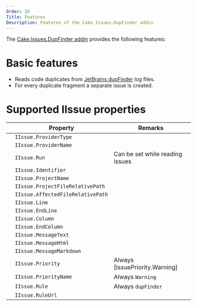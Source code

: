 ```yaml
---
Order: 20
Title: Features
Description: Features of the Cake.Issues.DupFinder addin.
---
```

The [Cake.Issues.DupFinder addin] provides the following features:

# Basic features

* Reads code duplicates from [JetBrains dupFinder] log files.
* For every duplicate fragment a separate issue is created.

# Supported IIssue properties

|                                                                    | Property                          | Remarks                          |
|--------------------------------------------------------------------|-----------------------------------|----------------------------------|
| <span class="glyphicon glyphicon-ok" style="color:green"></span>   | `IIssue.ProviderType`             |                                  |
| <span class="glyphicon glyphicon-ok" style="color:green"></span>   | `IIssue.ProviderName`             |                                  |
| <span class="glyphicon glyphicon-ok" style="color:green"></span>   | `IIssue.Run`                      | Can be set while reading issues  |
| <span class="glyphicon glyphicon-ok" style="color:green"></span>   | `IIssue.Identifier`               |                                  |
| <span class="glyphicon glyphicon-remove" style="color:red"></span> | `IIssue.ProjectName`              |                                  |
| <span class="glyphicon glyphicon-remove" style="color:red"></span> | `IIssue.ProjectFileRelativePath`  |                                  |
| <span class="glyphicon glyphicon-ok" style="color:green"></span>   | `IIssue.AffectedFileRelativePath` |                                  |
| <span class="glyphicon glyphicon-ok" style="color:green"></span>   | `IIssue.Line`                     |                                  |
| <span class="glyphicon glyphicon-ok" style="color:green"></span>   | `IIssue.EndLine`                  |                                  |
| <span class="glyphicon glyphicon-remove" style="color:red"></span> | `IIssue.Column`                   |                                  |
| <span class="glyphicon glyphicon-remove" style="color:red"></span> | `IIssue.EndColumn`                |                                  |
| <span class="glyphicon glyphicon-ok" style="color:green"></span>   | `IIssue.MessageText`              |                                  |
| <span class="glyphicon glyphicon-ok" style="color:green"></span>   | `IIssue.MessageHtml`              |                                  |
| <span class="glyphicon glyphicon-ok" style="color:green"></span>   | `IIssue.MessageMarkdown`          |                                  |
| <span class="glyphicon glyphicon-ok" style="color:green"></span>   | `IIssue.Priority`                 | Always [IssuePriority.Warning]   |
| <span class="glyphicon glyphicon-ok" style="color:green"></span>   | `IIssue.PriorityName`             | Always `Warning`                 |
| <span class="glyphicon glyphicon-ok" style="color:green"></span>   | `IIssue.Rule`                     | Always `dupFinder`               |
| <span class="glyphicon glyphicon-remove" style="color:red"></span> | `IIssue.RuleUrl`                  |                                  |

[JetBrains dupFinder]: https://www.jetbrains.com/help/resharper/dupFinder.html
[Cake.Issues.DupFinder addin]: https://www.nuget.org/packages/Cake.Issues.DupFinder
